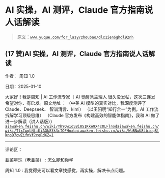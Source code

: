 # AI 实操，AI 测评，Claude 官方指南说人话解读

> 原文：[`www.yuque.com/for_lazy/zhoubao/dlx1ien6ghdl92nh`](https://www.yuque.com/for_lazy/zhoubao/dlx1ien6ghdl92nh)

## (17 赞)AI 实操，AI 测评，Claude 官方指南说人话解读

作者： 周知 1.0

日期：2025-01-10

大家好！我是周知 | AI 工作流专家 ｜AI 觉醒派主理人 很久没发帖，这次三连发 希望对你、有启发。原文地址： （中美 AI 模型的真实对比，我深度测评了 Claude、Deepseek、 智谱清言、kimi） （以王阳明“知行合一”为例，AI 工作流拆解学习顶级思维） （Claude 官方发布《构建高效的智能体指南》，我和 AI 做了进一步解读（讲人话版））[`aiawaken.feishu.cn/wiki/YhYQw1o5Bi8S1Kke9X4cOLFlnod`](https://aiawaken.feishu.cn/wiki/YhYQw1o5Bi8S1Kke9X4cOLFlnod)[`aiawaken.feishu.cn/wiki/TlxIwqLNtiKiAGk83k3cIOFHnxb`](https://aiawaken.feishu.cn/wiki/TlxIwqLNtiKiAGk83k3cIOFHnxb)[`aiawaken.feishu.cn/wiki/WuBNwU8Lbicq8lknoD7cwZifnVf?reRdXZ=1`](https://aiawaken.feishu.cn/wiki/WuBNwU8Lbicq8lknoD7cwZifnVf?reRdXZ=1)

* * *

评论区：

韭菜星球（老韭菜） : 怎么能和你学

周知 1.0 : 我觉得先可以看文章找感觉，再实操，解决卡点问题。